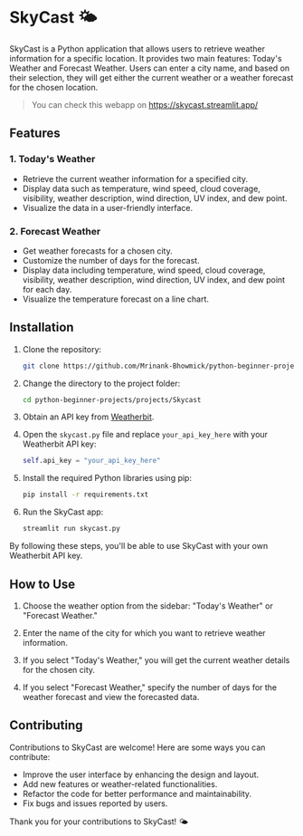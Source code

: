 # SkyCast 🌤️

SkyCast is a Python application that allows users to retrieve weather information for a specific location. It provides two main features: Today's Weather and Forecast Weather. Users can enter a city name, and based on their selection, they will get either the current weather or a weather forecast for the chosen location.

> You can check this webapp on https://skycast.streamlit.app/

## Features

### 1. Today's Weather
- Retrieve the current weather information for a specified city.
- Display data such as temperature, wind speed, cloud coverage, visibility, weather description, wind direction, UV index, and dew point.
- Visualize the data in a user-friendly interface.

### 2. Forecast Weather
- Get weather forecasts for a chosen city.
- Customize the number of days for the forecast.
- Display data including temperature, wind speed, cloud coverage, visibility, weather description, wind direction, UV index, and dew point for each day.
- Visualize the temperature forecast on a line chart.

## Installation

1. Clone the repository:

   ```bash
   git clone https://github.com/Mrinank-Bhowmick/python-beginner-projects.git
   ```

2. Change the directory to the project folder:

   ```bash
   cd python-beginner-projects/projects/Skycast
   ```

3. Obtain an API key from [Weatherbit](https://www.weatherbit.io/).

4. Open the `skycast.py` file and replace `your_api_key_here` with your Weatherbit API key:

   ```python
   self.api_key = "your_api_key_here"
   ```

5. Install the required Python libraries using pip:

   ```bash
   pip install -r requirements.txt
   ```

6. Run the SkyCast app:

   ```bash
   streamlit run skycast.py
   ```

By following these steps, you'll be able to use SkyCast with your own Weatherbit API key.

## How to Use

1. Choose the weather option from the sidebar: "Today's Weather" or "Forecast Weather."

2. Enter the name of the city for which you want to retrieve weather information.

3. If you select "Today's Weather," you will get the current weather details for the chosen city.

4. If you select "Forecast Weather," specify the number of days for the weather forecast and view the forecasted data.

## Contributing

Contributions to SkyCast are welcome! Here are some ways you can contribute:

- Improve the user interface by enhancing the design and layout.
- Add new features or weather-related functionalities.
- Refactor the code for better performance and maintainability.
- Fix bugs and issues reported by users.

Thank you for your contributions to SkyCast! 🌤️
